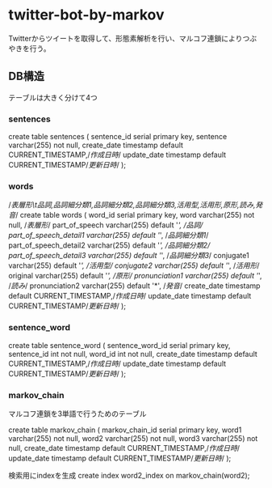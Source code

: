 # twitter-bot-by-markov
Twitterからツイートを取得して、形態素解析を行い、マルコフ連鎖によりつぶやきを行う。

## DB構造
テーブルは大きく分けて4つ

### sentences
create table sentences (
    sentence_id serial primary key,
    sentence varchar(255) not null,
    create_date timestamp default CURRENT_TIMESTAMP,/*作成日時*/
    update_date timestamp default CURRENT_TIMESTAMP/*更新日時*/
);

### words
/*表層形\t品詞,品詞細分類1,品詞細分類2,品詞細分類3,活用型,活用形,原形,読み,発音*/
create table words (
    word_id serial primary key,
    word varchar(255) not null, /*表層形*/
    part_of_speech varchar(255) default '*', /*品詞*/
    part_of_speech_detail1 varchar(255) default '*', /*品詞細分類1*/
    part_of_speech_detail2 varchar(255) default '*', /*品詞細分類2*/
    part_of_speech_detail3 varchar(255) default '*', /*品詞細分類3*/
    conjugate1 varchar(255) default '*', /*活用型*/
    conjugate2 varchar(255) default '*', /*活用形*/
    original varchar(255) default '*', /*原形*/
    pronunciation1 varchar(255) default '*', /*読み*/
    pronunciation2 varchar(255) default '*', /*発音*/
    create_date timestamp default CURRENT_TIMESTAMP,/*作成日時*/
    update_date timestamp default CURRENT_TIMESTAMP/*更新日時*/
);

### sentence_word
create table sentence_word (
    sentence_word_id serial primary key,
    sentence_id int not null,
    word_id int not null,
    create_date timestamp default CURRENT_TIMESTAMP,/*作成日時*/
    update_date timestamp default CURRENT_TIMESTAMP/*更新日時*/
);

### markov_chain
マルコフ連鎖を3単語で行うためのテーブル

create table markov_chain (
    markov_chain_id serial primary key,
    word1 varchar(255) not null,
    word2 varchar(255) not null,
    word3 varchar(255) not null,
    create_date timestamp default CURRENT_TIMESTAMP,/*作成日時*/
    update_date timestamp default CURRENT_TIMESTAMP/*更新日時*/
);

検索用にindexを生成
create index word2_index on markov_chain(word2);
